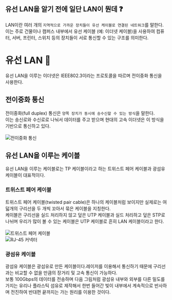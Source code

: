 
## 유선 LAN을 알기 전에 일단 LAN이 뭔데 ❓
LAN이란 여러 개의 `지역적으로 가까운 장치들이 유선 케이블로 연결된 네트워크`를 말한다.
이는 주로 건물이나 캠퍼스 내부에서 유선 케이블 (예: 이더넷 케이블)을 사용하여 컴퓨터, 서버, 프린터, 스위치 등의 장치들이 서로 통신할 수 있는 구조를 의미한다.

# 유선 LAN 🚠
유선 LAN을 이루는 이더넷은 IEEE802.3이라는 프로토콜을 따르며 전이중화 통신을 사용한다.

## 전이중화 통신
전이중화(full duplex) 통신은 `양쪽 장치가 동시에 송수신할 수 있는 방식`을 말한다.<br>
이는 송신로와 수신로로 나눠서 데이터를 주고 받으며 현대의 고속 이더넷은 이 방식을 기반으로 통신하고 있다.<br><br>
![전이중화 통신](https://velog.velcdn.com/images/hyoon1129/post/5bf154d9-e527-49bc-b3e5-ac130a74eb93/image.png)

## 유선 LAN을 이루는 케이블
유선 LAN을 이루는 케이블로는 TP 케이블이라고 하는 트위스트 페어 케이블과 광섬유 케이블이 대표적이다.

### 트위스트 페어 케이블
트위스트 페어 케이블(twisted pair cable)은 하나의 케이블처럼 보이지만 실제로는 여덟개의 구리선을 두 개씩 꼬아서 묶은 케이블을 지칭한다.<br>
케이블은 구리선을 실드 처리하지 않고 덮은 UTP 케이블과 실드 처리하고 덮은 STP로 나뉘며 우리가 많이 볼 수 있는 케이블은 UTP 케이블로 흔히 LAN 케이블이라고 한다.<br><br>
![트위스트 페어 케이블](https://cabling.crxconec.com/Templates/pic/What%20is%20UTP%20cable.jpg)<br>
![RJ-45 커넥터](https://www.harting.com/sites/default/files/2019-10/Tab2_Ethernet.jpg)<br>

### 광섬유 케이블
광섬유 케이블은 광섬유로 만든 케이블이다.레이저를 이용해서 통신하기 때문에 구리선과는 비교할 수 없을 만큼의 장거리 및 고속 통신이 가능하다.<br>
보통 100Gbps의 데이터를 전송하며 다음 그림처럼 광섬유 내부와 외부를 다른 밀도를 가지는 유리나 플라스틱 섬유로 제작해서 한번 들어간 빛이 내부에서
계속적으로 반사하며 전진하여 반대편 끝까지는 가는 원리를 이용한 것이다.

